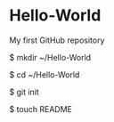 Hello-World
===========

My first GitHub repository

$ mkdir ~/Hello-World

$ cd ~/Hello-World

$ git init

$ touch README
